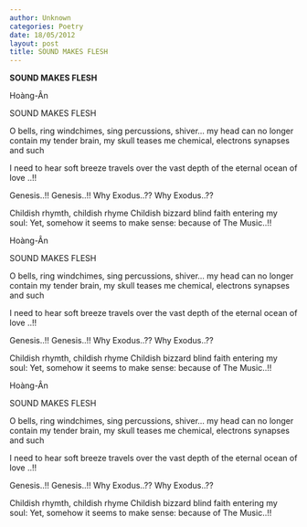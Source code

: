 ```yaml
---
author: Unknown
categories: Poetry
date: 18/05/2012
layout: post
title: SOUND MAKES FLESH
---
```


**SOUND MAKES FLESH**

Hoàng-Ân


SOUND MAKES FLESH

O bells, ring
windchimes, sing
percussions, shiver...
my head can no longer contain
my tender brain,
my skull teases me
chemical, electrons
synapses and such

I need to hear soft breeze
travels
over the vast depth
of the eternal
ocean
of
love ..!!

Genesis..!!
Genesis..!!
Why Exodus..??
Why Exodus..??

Childish rhymth, childish rhyme
Childish bizzard blind faith
entering my soul:
Yet, somehow it seems to
make sense:   because of
                        The Music..!!

Hoàng-Ân


SOUND MAKES FLESH

O bells, ring
windchimes, sing
percussions, shiver...
my head can no longer contain
my tender brain,
my skull teases me
chemical, electrons
synapses and such

I need to hear soft breeze
travels
over the vast depth
of the eternal
ocean
of
love ..!!

Genesis..!!
Genesis..!!
Why Exodus..??
Why Exodus..??

Childish rhymth, childish rhyme
Childish bizzard blind faith
entering my soul:
Yet, somehow it seems to
make sense:   because of
                        The Music..!!

Hoàng-Ân


SOUND MAKES FLESH

O bells, ring
windchimes, sing
percussions, shiver...
my head can no longer contain
my tender brain,
my skull teases me
chemical, electrons
synapses and such

I need to hear soft breeze
travels
over the vast depth
of the eternal
ocean
of
love ..!!

Genesis..!!
Genesis..!!
Why Exodus..??
Why Exodus..??

Childish rhymth, childish rhyme
Childish bizzard blind faith
entering my soul:
Yet, somehow it seems to
make sense:   because of
                        The Music..!!
